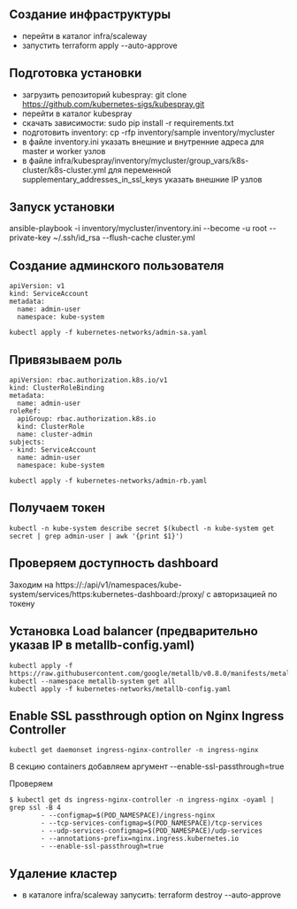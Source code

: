 ## Создание инфраструктуры
- перейти в каталог infra/scaleway
- запустить terraform apply --auto-approve

## Подготовка установки
- загрузить репозиторий kubespray: git clone https://github.com/kubernetes-sigs/kubespray.git
- перейти в каталог kubespray
- скачать зависимости: sudo pip install -r requirements.txt
- подготовить inventory: cp -rfp inventory/sample inventory/mycluster 
- в файле inventory.ini указать внешние и внутренние адреса для master и worker узлов
- в файле infra/kubespray/inventory/mycluster/group_vars/k8s-cluster/k8s-cluster.yml для переменной supplementary_addresses_in_ssl_keys указать внешние IP узлов

## Запуск установки
ansible-playbook -i inventory/mycluster/inventory.ini --become -u root --private-key ~/.ssh/id_rsa --flush-cache cluster.yml

## Создание админского пользователя
~~~~
apiVersion: v1
kind: ServiceAccount
metadata:
  name: admin-user
  namespace: kube-system
~~~~
~~~~
kubectl apply -f kubernetes-networks/admin-sa.yaml
~~~~

## Привязываем роль

~~~~
apiVersion: rbac.authorization.k8s.io/v1
kind: ClusterRoleBinding
metadata:
  name: admin-user
roleRef:
  apiGroup: rbac.authorization.k8s.io
  kind: ClusterRole
  name: cluster-admin
subjects:
- kind: ServiceAccount
  name: admin-user
  namespace: kube-system
~~~~

~~~~
kubectl apply -f kubernetes-networks/admin-rb.yaml 
~~~~ 

## Получаем токен
~~~~
kubectl -n kube-system describe secret $(kubectl -n kube-system get secret | grep admin-user | awk '{print $1}')
~~~~

## Проверяем доступность dashboard

Заходим на https://<master-ip>:<apiserver-port>/api/v1/namespaces/kube-system/services/https:kubernetes-dashboard:/proxy/ с авторизацией по токену

## Установка Load balancer (предварительно указав IP в metallb-config.yaml)
~~~~
kubectl apply -f https://raw.githubusercontent.com/google/metallb/v0.8.0/manifests/metallb.yaml
kubectl --namespace metallb-system get all
kubectl apply -f kubernetes-networks/metallb-config.yaml
~~~~

## Enable SSL passthrough option on Nginx Ingress Controller
~~~~
kubectl get daemonset ingress-nginx-controller -n ingress-nginx
~~~~
В секцию containers добавляем аргумент --enable-ssl-passthrough=true

Проверяем 
~~~~
$ kubectl get ds ingress-nginx-controller -n ingress-nginx -oyaml | grep ssl -B 4
        - --configmap=$(POD_NAMESPACE)/ingress-nginx
        - --tcp-services-configmap=$(POD_NAMESPACE)/tcp-services
        - --udp-services-configmap=$(POD_NAMESPACE)/udp-services
        - --annotations-prefix=nginx.ingress.kubernetes.io
        - --enable-ssl-passthrough=true
~~~~

## Удаление кластер
-  в каталоге infra/scaleway запусить: terraform destroy --auto-approve
